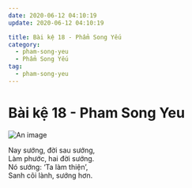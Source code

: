 ```yaml
---
date: 2020-06-12 04:10:19
update: 2020-06-12 04:10:19

title: Bài kệ 18 - Phẩm Song Yếu
category:
  - pham-song-yeu
  - Phẩm Song Yếu
tag:
  - pham-song-yeu
---
```


# Bài kệ 18 - Pham Song Yeu

![An image](/img/pham-song-yeu/pham-song-yeu-018.jpg)

Nay sướng, đời sau sướng,<br>Làm phước, hai đời sướng.<br>Nó sướng: ‘Ta làm thiện’,<br>Sanh cõi lành, sướng hơn.<br>
